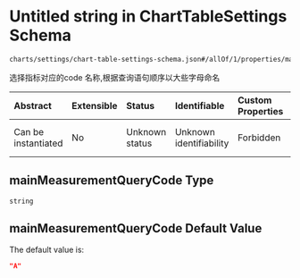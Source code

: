 # Untitled string in ChartTableSettings Schema

```txt
charts/settings/chart-table-settings-schema.json#/allOf/1/properties/mainMeasurementQueryCode
```

选择指标对应的code 名称,根据查询语句顺序以大些字母命名

| Abstract            | Extensible | Status         | Identifiable            | Custom Properties | Additional Properties | Access Restrictions | Defined In                                                                                                           |
| :------------------ | :--------- | :------------- | :---------------------- | :---------------- | :-------------------- | :------------------ | :------------------------------------------------------------------------------------------------------------------- |
| Can be instantiated | No         | Unknown status | Unknown identifiability | Forbidden         | Allowed               | none                | [chart-table-settings-schema.json\*](../out/charts/settings/chart-table-settings-schema.json "open original schema") |

## mainMeasurementQueryCode Type

`string`

## mainMeasurementQueryCode Default Value

The default value is:

```json
"A"
```
